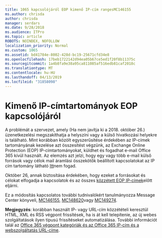 ```yaml
---
title: 1065 kapcsolójáról EOP kimenő IP-cím rangesMC146155
ms.author: chrisda
author: chrisda
manager: serdars
ms.date: 9/28/2018
ms.audience: ITPro
ms.topic: article
ROBOTS: NOINDEX, NOFOLLOW
localization_priority: Normal
ms.custom: 1065
ms.assetid: bd41784e-8002-428d-bc19-25671cfd34e8
ms.openlocfilehash: 17beb1722142d94ea05b67ce5ed1f20f8b11375c
ms.sourcegitcommit: 1a4b8fa9e38a95ca811085af516edb81caf2018c
ms.translationtype: MT
ms.contentlocale: hu-HU
ms.lasthandoff: 04/13/2019
ms.locfileid: "31858098"
---
```

# <a name="deprecation-of-eop-outbound-ip-address-ranges"></a>Kimenő IP-címtartományok EOP kapcsolójáról

A problémát a szervezet, amely (Ha nem javítja ki a 2018. október 26.) üzenetkezelési megszakíthatja a helyszíni vagy a külső hivatkozási helyekre is található. Mint korábban közölt egyszerűsítése érdekében az IP-címek tartományának kezelése azt összesítést végzünk, az Exchange Online Protection (EOP) IP-címtartományokat, küldhet és fogadhat e-mail Office 365 kívül használt. Az elemzés azt jelzi, hogy egy vagy több e-mail külső források vagy célok mail áramlási összekötők beállított kapcsolatokat az IP cím tartomány látható [Itt](https://docs.microsoft.com/office365/SecurityCompliance/eop/exchange-online-protection-ip-addresses)nem fogad.

Október 26, annak biztosítása érdekében, hogy ezeket a forrásokat és célokat elfogadja a kapcsolatok és az összes [közzétett EOP IP-címek](https://docs.microsoft.com/office365/SecurityCompliance/eop/exchange-online-protection-ip-addresses)előtt eljárni.

Ez a módosítás kapcsolatos további tudnivalókért tanulmányozza Message Center könyveli, [MC146155](https://portal.office.com/AdminPortal/home?switchtomodern=true#/MessageCenter?id=MC146155), [MC148620](https://portal.office.com/AdminPortal/home?switchtomodern=true#/MessageCenter?id=MC148620)vagy [MC149274](https://portal.office.com/AdminPortal/home?switchtomodern=true#/MessageCenter?id=MC149274).

**Megjegyzés**: korábban használt IP- vagy URL-cím közzétételi keresztül HTML, XML és RSS végpont frissítések, ha is át kell telepítenie, az új webes szolgáltatások ilyen típusú frissítéseket automatizálása. További információt talál az [Office 365 végpont kategóriák és az Office 365 IP-cím és a webszolgáltatás URL-címe](https://techcommunity.microsoft.com/t5/Office-365-Blog/Announcing-Office-365-endpoint-categories-and-Office-365-IP/ba-p/177638).
